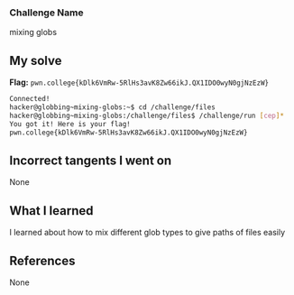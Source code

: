 ### Challenge Name
mixing globs

## My solve
**Flag:** `pwn.college{kDlk6VmRw-5RlHs3avK8Zw66ikJ.QX1IDO0wyN0gjNzEzW}`

```bash
Connected!
hacker@globbing~mixing-globs:~$ cd /challenge/files
hacker@globbing~mixing-globs:/challenge/files$ /challenge/run [cep]*
You got it! Here is your flag!
pwn.college{kDlk6VmRw-5RlHs3avK8Zw66ikJ.QX1IDO0wyN0gjNzEzW}
```
## Incorrect tangents I went on
None

## What I learned
I learned about how to mix different glob types to give paths of files easily

## References 
None
